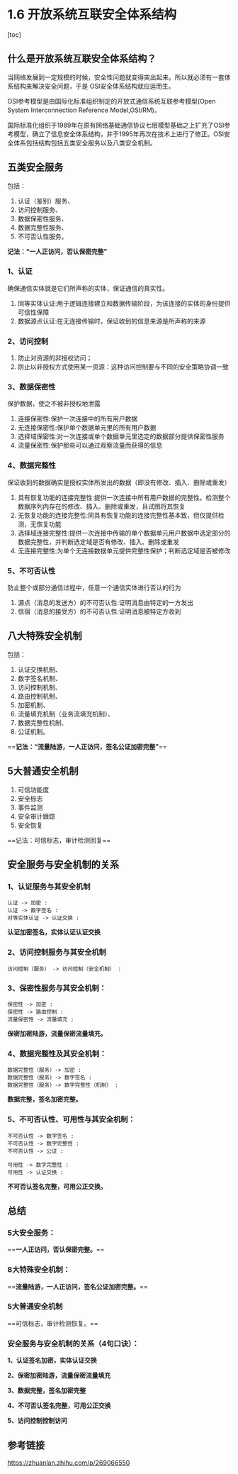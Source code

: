 # 1.6 开放系统互联安全体系结构

[toc]

## 什么是开放系统互联安全体系结构？

当网络发展到一定规模的时候，安全性问题就变得突出起来。所以就必须有一套体系结构来解决安全问题，于是 OSI安全体系结构就应运而生。

OSI参考模型是由国际化标准组织制定的开放式通信系统互联参考模型(Open System Interconnection Reference Model,OSI/RM)。

国际标准化组织于1989年在原有网络基础通信协议七层模型基础之上扩充了OSI参考模型，确立了信息安全体系结构，并于1995年再次在技术上进行了修正。OSI安全体系包括结构包括五类安全服务以及八类安全机制。

## 五类安全服务

包括：

1. 认证（鉴别）服务、
2. 访问控制服务、
3. 数据保密性服务、
4. 数据完整性服务、
5. 不可否认性服务。

**记法：“一人正访问，否认保密完整”**

### **1**、认证

确保通信实体就是它们所声称的实体，保证通信的真实性。

1. 同等实体认证:用于逻辑连接建立和数据传输阶段，为该连接的实体的身份提供可信性保障
2. 数据源点认证:在无连接传输时，保证收到的信息来源是所声称的来源



### **2**、访问控制

1. 防止对资源的非授权访问；
2. 防止以非授权方式使用某一资源：这种访问控制要与不同的安全策略协调一致



### **3**、数据保密性

保护数据，使之不被非授权地泄露

1. 连接保密性:保护一次连接中的所有用户数据
2. 无连接保密性:保护单个数据单元里的所有用户数据
3. 选择域保密性:对一次连接或单个数据单元里选定的数据部分提供保密性服务
4. 流量保密性:保护那些可以通过观察流量而获得的信息



### **4**、数据完整性

保证收到的数据确实是授权实体所发出的数据（即没有修改、插入、删除或重发）

1. 具有恢复功能的连接完整性:提供一次连接中所有用户数据的完整性。检测整个数据序列内存在的修改、插入、删除或重发，且试图将其恢复
2. 无恢复功能的连接完整性:同具有恢复功能的连接完整性基本致，但仅提供检测，无恢复功能
3. 选择域连接完整性:提供一次连接中传输的单个数据单元用户数据中选定部分的数据完整性，并判断选定域是否有修改、插入、删除或重发
4. 无连接完整性:为单个无连接数据单元提供完整性保护；判断选定域是否被修改



### **5**、不可否认性

防止整个或部分通信过程中，任意一个通信实体进行否认的行为

1. 源点（消息的发送方）的不可否认性:证明消息由特定的一方发出
2. 信宿（消息的接受方）的不可否认性:证明消息被特定方收到

## 八大特殊安全机制

包括：

1. 认证交换机制、
2. 数字签名机制、
3. 访问控制机制、
4. 路由控制机制、
5. 加密机制、
6. 流量填充机制（业务流填充机制）、
7. 数据完整性机制、
8. 公证机制。

==**记法：“流量陆游，一人正访问，签名公证加密完整”**==

## 5大普通安全机制

1. 可信功能度
2. 安全标志
3. 事件监测
4. 安全审计跟踪
5. 安全恢复

==记法：可信标志，审计检测回复==

## 安全服务与安全机制的关系

### 1、认证服务与其安全机制

```sequence
认证 -> 加密 : 
认证 -> 数字签名 : 
对等实体认证 -> 认证交换 : 

```

**认证加密签名，实体认证认证交换**

### 2、访问控制服务与其安全机制

```sequence
访问控制（服务） -> 访问控制（安全机制） : 
```



### 3、保密性服务与其安全机制：



```sequence
保密性 -> 加密 : 
保密性 -> 路由控制 :
流量保密性 -> 流量填充 : 
```

**保密加密陆游，流量保密流量填充。**

### 4、数据完整性及其安全机制：

```sequence
数据完整性（服务）-> 加密 :
数据完整性（服务）-> 数字签名 :
数据完整性（服务）-> 数字完整性（机制） :
```

**数据完整，签名加密完整。**

### 5、不可否认性、可用性与其安全机制：

```sequence
不可否认性 -> 数字签名 :
不可否认性 -> 数字完整性 :
不可否认性 -> 公证 :

可用性 -> 数字完整性 :
可用性 -> 认证交换 :
```

**不可否认签名完整，可用公正交换。**

## 总结

### **5大安全服务：**

==**一人正访问，否认保密完整。**==

### **8大特殊安全机制：**

==**流量陆游，一人正访问，签名公证加密完整。**==

### 5大普通安全机制

==可信标志，审计检测恢复。==

### **安全服务与安全机制的关系（4句口诀）：**

**1、认证签名加密，实体认证交换**

**2、保密加密陆游，流量保密流量填充**

**3、数据完整，签名加密完整**

**4、不可否认签名完整，可用公正交换**

**5、访问控制控制访问**



## 参考链接

https://zhuanlan.zhihu.com/p/269066550

